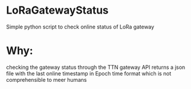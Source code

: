 # LoRaGatewayStatus
Simple python script to check online status of LoRa gateway

# Why:
checking the gateway status through the TTN gateway API returns a json file with the last online timestamp in Epoch time format which is not comprehensible to meer humans
